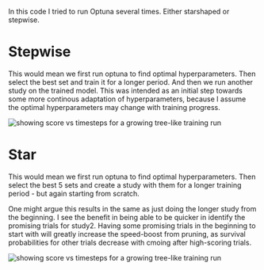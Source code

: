 In this code I tried to run Optuna several times. Either starshaped or stepwise.

# Stepwise
This would mean we first run optuna to find optimal hyperparameters. Then select the best set and train it for a longer period. And then we run another study on the trained model. This was intended as an initial step towards some more continous adaptation of hyperparameters, because I assume the optimal hyperparameters may change with training progress.

![showing score vs timesteps for a growing tree-like training run](../Stepwise.png)



# Star
This would mean we first run optuna to find optimal hyperparameters. Then select the best 5 sets and create a study with them for a longer training period - but again starting from scratch.

One might argue this results in the same as just doing the longer study from the beginning. I see the benefit in being able to be quicker in identify the promising trials for study2. Having some promising trials in the beginning to start with will greatly increase the speed-boost from pruning, as survival probabilities for other trials decrease with cmoing after high-scoring trials.

![showing score vs timesteps for a growing tree-like training run](../Star.png)
